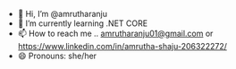 - 👋 Hi, I’m @amrutharanju
- 🌱 I’m currently learning  .NET CORE
- 📫 How to reach me .. amrutharanju01@gmail.com or https://www.linkedin.com/in/amrutha-shaju-206322272/
- 😄 Pronouns: she/her


<!---
amrutharanju/amrutharanju is a ✨ special ✨ repository because its `README.md` (this file) appears on your GitHub profile.
You can click the Preview link to take a look at your changes.
--->

